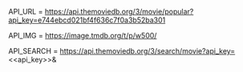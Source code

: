 API_URL = https://api.themoviedb.org/3/movie/popular?api_key=e744ebcd021bf4f636c7f0a3b52ba301

API_IMG = https://image.tmdb.org/t/p/w500/

API_SEARCH =
https://api.themoviedb.org/3/search/movie?api_key=<<api_key>>&